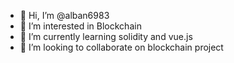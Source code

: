- 👋 Hi, I’m @alban6983
- 👀 I’m interested in Blockchain
- 🌱 I’m currently learning solidity and vue.js
- 💞️ I’m looking to collaborate on blockchain project

<!---
alban6983/alban6983 is a ✨ special ✨ repository because its `README.md` (this file) appears on your GitHub profile.
You can click the Preview link to take a look at your changes.
--->
